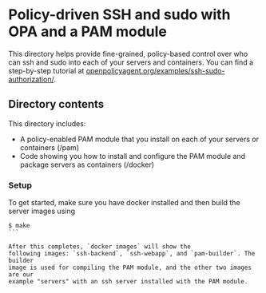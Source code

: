 # Policy-driven SSH and sudo with OPA and a PAM module

This directory helps provide fine-grained, policy-based control over who can
ssh and sudo into each of your servers and containers.  You can find a step-by-step
tutorial at
[openpolicyagent.org/examples/ssh-sudo-authorization/](http://www.openpolicyagent.org/examples/ssh-sudo-authorization/).


## Directory contents

This directory includes:

* A policy-enabled PAM module that you install on each of your servers or containers (/pam)
* Code showing you how to install and configure the PAM module and package servers as containers  (/docker)

### Setup

To get started, make sure you have docker installed and then build the server
images using

````shell
$ make
```

After this completes, `docker images` will show the
following images: `ssh-backend`, `ssh-webapp`, and `pam-builder`. The builder
image is used for compiling the PAM module, and the other two images are our
example "servers" with an ssh server installed with the PAM module.

